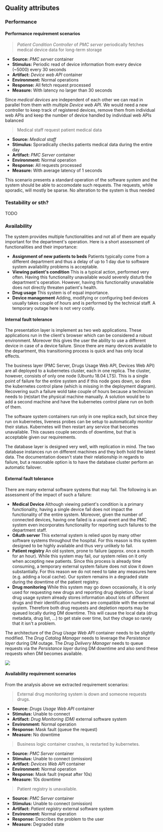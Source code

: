 ## Quality attributes


### Performance

#### Performance requirement scenarios

>  *Patient Condition Controller* of *PMC server* periodically fetches medical device data for long-term storage

- **Source:** *PMC server* container
- **Stimulus:** Periodic read of device information from every device (~5000) every 30 seconds
- **Artifact:** *Device web API* container
- **Environment:** Normal operations
- **Response:** All fetch request processed
- **Measure:** With latency no larger than 30 seconds

Since *medical devices* are independent of each other we can read in parallel from them with multiple *Device web API*. We would need a new controller to keep track of registered devices, remove them from individual web APIs and keep the number of device handled by individual web APIs balanced

> Medical staff request patient medical data

- **Source:** *Medical staff*
- **Stimulus:** Sporadically checks patients medical data during the entire day
- **Artifact:** *PMC Server* container
- **Environment:** Normal operation
- **Response:** All requests processed
- **Measure:** With average latency of 1 seconds

This scenario presents a standard operation of the software system and the system should be able to accomodate such requests. The requests, while sporadic, will mostly be sparse. No alteration to the system is thus needed

### Testability or sth?

TODO


### Availability

The system provides multiple functionalities and not all of them are equally important
for the department's operation. Here is a short assessment of functionalities and their importance:

- **Assignment of new patients to beds** Patients typically come from a different department and thus a delay of up to 1 day due to software system availability problems is acceptable.
- **Viewing patient's condition** This is a typical action, performed very often. Having this functionality unavailable would severely disturb the department's operation. However, having this functionality unavailable does not directly threaten patient's health.
- **Drug usage** This system is of equal importance.
- **Device management** Adding, modifying or configuring bed devices usually takes couple of hours and is performed by the technical staff. A temporary outage here is not very costly.


#### Internal fault tolerance

The presentation layer is implement as two web applications. These applications run in the client's browser which can be considered a robust environment. Moreover this gives the user the ability to use a different device in case of a device failure. Since there are many devices available to the department, this transitioning process is quick and has only local effects.

The business layer (PMC Server, Drugs Usage Web API, Devices Web API) are all deployed to a kubernetes cluster, each in one replica. The cluster, however, consists of only one node (Ubuntu 18.04 LTS). This is a single point of failure for the entire system and if this node goes down, so does the kubernetes control plane (which is missing in the deployment diagram). Recovering such a failure wold take couple of hours because a technician needs to (re)start the physical machine manually. A solution would be to add a second machine and have the kubernetes control plane run on both of them.

The software system containers run only in one replica each, but since they run on kubernetes, liveness probes can be setup to automatically monitor their status. Kubernetes will then restart any service that becomes unavailable. This causes couple seconds of downtime, but that is acceptable given our requirements.

The database layer is designed very well, with replication in mind. The two database instances run on different machines and they both hold the latest data. The documentation doesn't state their relationship in regards to failure, but a reasonable option is to have the database cluster perform an automatic failover.


#### External fault tolerance

There are many external software systems that may fail. The following is an assessment of the impact of such a failure:

- **Medical Device** Although viewing patient's condition is a primary functionality, having a single device fail does not impact the functionality of the entire system. Moreover, given the number of connected devices, having one failed is a usual event and the PMC system even incorporates functionality for reporting such failures to the department staff.
- **OAuth server** This external system is relied upon by many other software systems throughout the hospital. For this reason is this system designed to be highly available and thus very unlikely to fail.
- **Patient registry** An old system, prone to failure (approx. once a month for an hour). While this system may fail, our system relies on it only when accepting new patients. Since this process is already time consuming, a temporary external system failure does not slow it down substantially. For this reason we do not need to take any measures here (e.g. adding a local cache). Our system remains in a degraded state during the downtime of the patient registry.
- **Drug monitoring** While this system may go down occasionally, it is only used for requesting new drugs and reporting drug depletion. Our local drug usage system already stores information about lots of different drugs and their identification numbers are compatible with the external system. Therefore both drug requests and depletion reports may be queued locally during DM downtime. This will cause the local data (drug metadata, drug list, ...) to get stale over time, but they chage so rarely that it isn't a problem.

The architecture of the *Drug Usage Web API* container needs to be slightly modified. The *Drug Catalog Manager* needs to leverage the *Persistance layer* during DM outage. The *Drug Delivery Manager* needs to queue requests via the *Persistance layer* during DM downtime and also send these requests when DM becomes available.

![](embed:Level_3_drugs)


#### Availability requirement scenarios

From the analysis above we extracted requirement scenarios:

> External drug monitoring system is down and someone requests drugs.

- **Source:** *Drugs Usage Web API* container
- **Stimulus:** Unable to connect
- **Artifact:** *Drug Monitoring (DM)* external software system
- **Environment:** Normal operation
- **Response:** Mask fault (queue the request)
- **Measure:** No downtime

> Business logic container crashes, is restarted by kubernetes.

- **Source:** *PMC Server* container
- **Stimulus:** Unable to connect (omission)
- **Artifact:** *Devices Web API* container
- **Environment:** Normal operation
- **Response:** Mask fault (repeat after 10s)
- **Measure:** 10s downtime

> Patient registry is unavailable.

- **Source:** *PMC Server* container
- **Stimulus:** Unable to connect (omission)
- **Artifact:** *Patient registry* external software system
- **Environment:** Normal operation
- **Response:** Describes the problem to the user
- **Measure:** Degraded state
